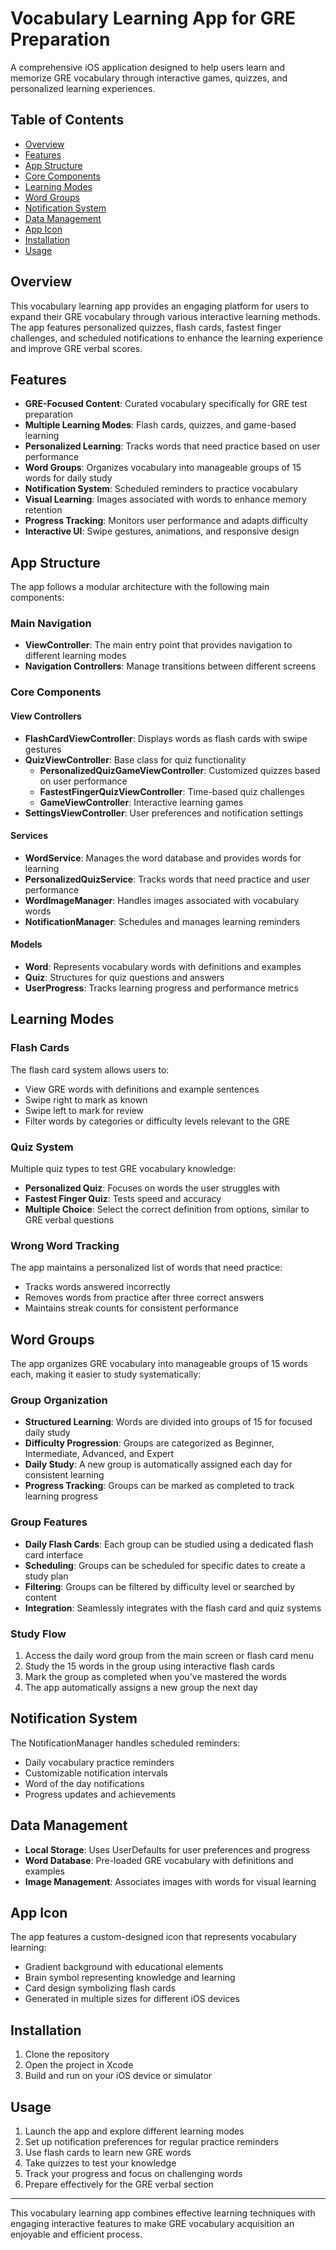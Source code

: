 # Vocabulary Learning App for GRE Preparation

A comprehensive iOS application designed to help users learn and memorize GRE vocabulary through interactive games, quizzes, and personalized learning experiences.

## Table of Contents

- [Overview](#overview)
- [Features](#features)
- [App Structure](#app-structure)
- [Core Components](#core-components)
- [Learning Modes](#learning-modes)
- [Word Groups](#word-groups)
- [Notification System](#notification-system)
- [Data Management](#data-management)
- [App Icon](#app-icon)
- [Installation](#installation)
- [Usage](#usage)

## Overview

This vocabulary learning app provides an engaging platform for users to expand their GRE vocabulary through various interactive learning methods. The app features personalized quizzes, flash cards, fastest finger challenges, and scheduled notifications to enhance the learning experience and improve GRE verbal scores.

## Features

- **GRE-Focused Content**: Curated vocabulary specifically for GRE test preparation
- **Multiple Learning Modes**: Flash cards, quizzes, and game-based learning
- **Personalized Learning**: Tracks words that need practice based on user performance
- **Word Groups**: Organizes vocabulary into manageable groups of 15 words for daily study
- **Notification System**: Scheduled reminders to practice vocabulary
- **Visual Learning**: Images associated with words to enhance memory retention
- **Progress Tracking**: Monitors user performance and adapts difficulty
- **Interactive UI**: Swipe gestures, animations, and responsive design

## App Structure

The app follows a modular architecture with the following main components:

### Main Navigation

- **ViewController**: The main entry point that provides navigation to different learning modes
- **Navigation Controllers**: Manage transitions between different screens

### Core Components

#### View Controllers

- **FlashCardViewController**: Displays words as flash cards with swipe gestures
- **QuizViewController**: Base class for quiz functionality
  - **PersonalizedQuizGameViewController**: Customized quizzes based on user performance
  - **FastestFingerQuizViewController**: Time-based quiz challenges
  - **GameViewController**: Interactive learning games
- **SettingsViewController**: User preferences and notification settings

#### Services

- **WordService**: Manages the word database and provides words for learning
- **PersonalizedQuizService**: Tracks words that need practice and user performance
- **WordImageManager**: Handles images associated with vocabulary words
- **NotificationManager**: Schedules and manages learning reminders

#### Models

- **Word**: Represents vocabulary words with definitions and examples
- **Quiz**: Structures for quiz questions and answers
- **UserProgress**: Tracks learning progress and performance metrics

## Learning Modes

### Flash Cards

The flash card system allows users to:

- View GRE words with definitions and example sentences
- Swipe right to mark as known
- Swipe left to mark for review
- Filter words by categories or difficulty levels relevant to the GRE

### Quiz System

Multiple quiz types to test GRE vocabulary knowledge:

- **Personalized Quiz**: Focuses on words the user struggles with
- **Fastest Finger Quiz**: Tests speed and accuracy
- **Multiple Choice**: Select the correct definition from options, similar to GRE verbal questions

### Wrong Word Tracking

The app maintains a personalized list of words that need practice:

- Tracks words answered incorrectly
- Removes words from practice after three correct answers
- Maintains streak counts for consistent performance

## Word Groups

The app organizes GRE vocabulary into manageable groups of 15 words each, making it easier to study systematically:

### Group Organization

- **Structured Learning**: Words are divided into groups of 15 for focused daily study
- **Difficulty Progression**: Groups are categorized as Beginner, Intermediate, Advanced, and Expert
- **Daily Study**: A new group is automatically assigned each day for consistent learning
- **Progress Tracking**: Groups can be marked as completed to track learning progress

### Group Features

- **Daily Flash Cards**: Each group can be studied using a dedicated flash card interface
- **Scheduling**: Groups can be scheduled for specific dates to create a study plan
- **Filtering**: Groups can be filtered by difficulty level or searched by content
- **Integration**: Seamlessly integrates with the flash card and quiz systems

### Study Flow

1. Access the daily word group from the main screen or flash card menu
2. Study the 15 words in the group using interactive flash cards
3. Mark the group as completed when you've mastered the words
4. The app automatically assigns a new group the next day

## Notification System

The NotificationManager handles scheduled reminders:

- Daily vocabulary practice reminders
- Customizable notification intervals
- Word of the day notifications
- Progress updates and achievements

## Data Management

- **Local Storage**: Uses UserDefaults for user preferences and progress
- **Word Database**: Pre-loaded GRE vocabulary with definitions and examples
- **Image Management**: Associates images with words for visual learning

## App Icon

The app features a custom-designed icon that represents vocabulary learning:

- Gradient background with educational elements
- Brain symbol representing knowledge and learning
- Card design symbolizing flash cards
- Generated in multiple sizes for different iOS devices

## Installation

1. Clone the repository
2. Open the project in Xcode
3. Build and run on your iOS device or simulator

## Usage

1. Launch the app and explore different learning modes
2. Set up notification preferences for regular practice reminders
3. Use flash cards to learn new GRE words
4. Take quizzes to test your knowledge
5. Track your progress and focus on challenging words
6. Prepare effectively for the GRE verbal section

---

This vocabulary learning app combines effective learning techniques with engaging interactive features to make GRE vocabulary acquisition an enjoyable and efficient process.
